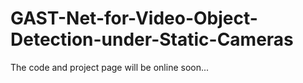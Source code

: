 # GAST-Net-for-Video-Object-Detection-under-Static-Cameras

The code and project page will be online soon...
